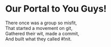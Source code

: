 # Our Portal to You Guys!

There once was a group so misfit,\
That started a movement on git,\
Gathered their wit, made a commit,\
And built what they called #!nit.
